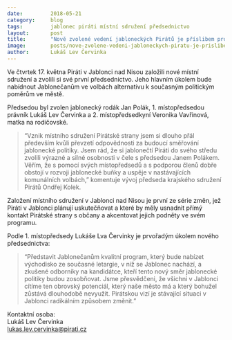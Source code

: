 ```yaml
---
date:         2018-05-21
category:     blog
tags:         jablonec piráti místní sdružení předsednictvo
layout:       post
title:        "Nově zvolené vedení jabloneckých Pirátů je příslibem probuzení zdejší politiky" 
image:        posts/nove-zvolene-vedeni-jabloneckych-piratu-je-prislibem-probuzeni-zdejsi-politiky.jpg
author:       Lukáš Lev Červinka
---
```


Ve čtvrtek 17. května Piráti v Jablonci nad Nisou založili nové místní sdružení a zvolili si své první předsednictvo. Jeho hlavním úkolem bude nabídnout Jablonečanům ve volbách alternativu k současným politickým poměrům ve městě.   

Předsedou byl zvolen jablonecký rodák Jan Polák, 1. místopředsedou právník Lukáš Lev Červinka a 2. místopředsedkyní Veronika Vavřinová, matka na rodičovské.

> “Vznik místního sdružení Pirátské strany jsem si dlouho přál především kvůli převzetí odpovědnosti za budoucí směřování jablonecké politiky. Jsem rád, že si jablonečtí Piráti do svého středu zvolili výrazné a silné osobnosti v čele s předsedou Janem Polákem. Věřím, že s pomocí svých místopředsedů a s podporou členů dobře obstojí v rozvoji jablonecké buňky a uspěje v nastávajících komunálních volbách,” komentuje vývoj předseda krajského sdružení Pirátů Ondřej Kolek.

Založení místního sdružení v Jablonci nad Nisou je první ze série změn, jež Piráti v Jablonci plánují uskutečňovat a které by měly usnadnit přímý kontakt Pirátské strany s občany a akcentovat jejich podněty ve svém programu.

Podle 1. místopředsedy Lukáše Lva Červinky je prvořadým úkolem nového předsednictva: 
>“Představit Jablonečanům kvalitní program, který bude nabízet východisko ze současné letargie, v níž se Jablonec nachází, a zkušené odborníky na kandidátce, kteří tento nový směr jablonecké politiky budou zosobňovat. Jsme přesvědčeni, že všichni v Jablonci cítíme ten obrovský potenciál, který naše město má a který bohužel zůstává dlouhodobě nevyužit. Pirátskou vizí je stávající situaci v Jablonci radikálním způsobem změnit.” 

Kontaktní osoba:  
Lukáš Lev Červinka  
lukas.lev.cervinka@pirati.cz

